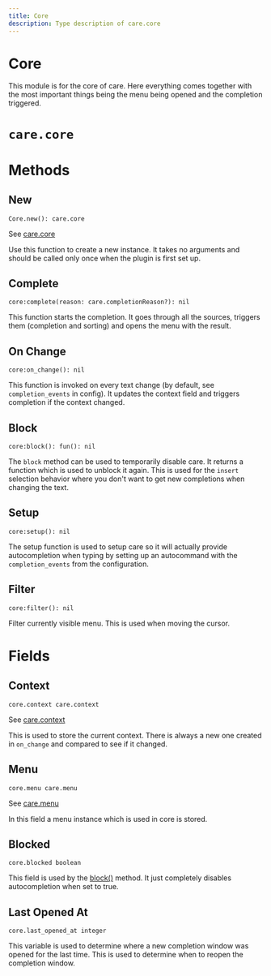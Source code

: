 ```yaml
---
title: Core
description: Type description of care.core
---
```


# Core

This module is for the core of care. Here everything comes together with the
most important things being the menu being opened and the completion triggered.
# `care.core`

# Methods

## New
`Core.new(): care.core`

See [care.core](/dev/core)

Use this function to create a new instance. It takes no arguments and should be
called only once when the plugin is first set up.

## Complete
`core:complete(reason: care.completionReason?): nil`

This function starts the completion. It goes through all the sources, triggers
them (completion and sorting) and opens the menu with the result.

## On Change
`core:on_change(): nil`

This function is invoked on every text change (by default, see
`completion_events` in config). It updates the context field and triggers
completion if the context changed.

## Block
`core:block(): fun(): nil`

The `block` method can be used to temporarily disable care. It returns a
function which is used to unblock it again. This is used for the `insert`
selection behavior where you don't want to get new completions when changing the
text.

## Setup
`core:setup(): nil`

The setup function is used to setup care so it will actually provide
autocompletion when typing by setting up an autocommand with the
`completion_events` from the configuration.

## Filter
`core:filter(): nil`

Filter currently visible menu. This is used when moving the cursor.
# Fields

## Context
`core.context care.context`

See [care.context](/dev/context)

This is used to store the current context. There is always a new one created in
`on_change` and compared to see if it changed.

## Menu
`core.menu care.menu`

See [care.menu](/dev/menu)

In this field a menu instance which is used in core is stored.

## Blocked
`core.blocked boolean`

This field is used by the [block()](#block) method. It just completely disables
autocompletion when set to true.

## Last Opened At
`core.last_opened_at integer`

This variable is used to determine where a new completion window was opened for
the last time. This is used to determine when to reopen the completion window.